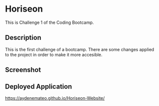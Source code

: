 # Horiseon

This is Challenge 1 of the Coding Bootcamp.

## Description

 This is the first challenge of a bootcamp. There are some changes applied to the project in order to make it more accesible.  

 ## Screenshot





## Deployed Application

https://aydenemateo.github.io/Horiseon-Website/
